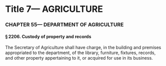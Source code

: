 
# Title 7— AGRICULTURE
### CHAPTER 55— DEPARTMENT OF AGRICULTURE
#### § 2206. Custody of property and records

The Secretary of Agriculture shall have charge, in the building and premises appropriated to the department, of the library, furniture, fixtures, records, and other property appertaining to it, or acquired for use in its business.
